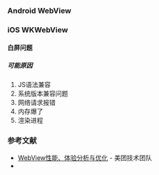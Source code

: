 ### Android WebView
### iOS WKWebView
#### 白屏问题
##### 可能原因
1. JS语法兼容
2. 系统版本兼容问题
3. 网络请求报错
4. 内存爆了
5. 渲染进程

### 参考文献
- [WebView性能、体验分析与优化](https://tech.meituan.com/2017/06/09/webviewperf.html) - 美团技术团队
- 